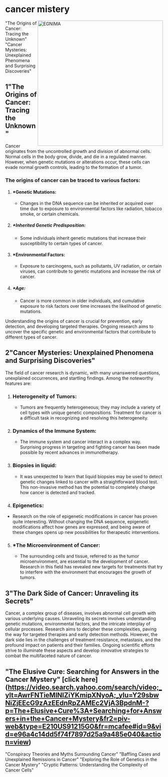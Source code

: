 # cancer mistery
<img src="https://blog.aacr.org/wp-content/uploads/2015/06/EGFR-300x225.png" alt="EGNIMA" width="400" style="float: right;">
"The Origins of Cancer: Tracing the Unknown"
"Cancer Mysteries: Unexplained Phenomena and Surprising Discoveries"

## 1"The Origins of Cancer: Tracing the Unknown"
Cancer originates from the uncontrolled growth and division of abnormal cells. Normal cells in the body grow, divide, and die in a regulated manner. However, when genetic mutations or alterations occur, these cells can evade normal growth controls, leading to the formation of a tumor.

###  The origins of cancer can be traced to various factors:

1. #### *Genetic Mutations:
   * Changes in the DNA sequence can be inherited or acquired over time due to exposure to environmental factors like radiation, tobacco smoke, or certain chemicals.

2. ##### *Inherited Genetic Predisposition:
   * Some individuals inherit genetic mutations that increase their susceptibility to certain types of cancer.

3. #### *Environmental Factors:
   * Exposure to carcinogens, such as pollutants, UV radiation, or certain viruses, can contribute to genetic mutations and increase the risk of cancer.

4. ##### *Age:
   * Cancer is more common in older individuals, and cumulative exposure to risk factors over time increases the likelihood of genetic mutations.

Understanding the origins of cancer is crucial for prevention, early detection, and developing targeted therapies. Ongoing research aims to uncover the specific genetic and environmental factors that contribute to different types of cancer.

## 2"Cancer Mysteries: Unexplained Phenomena and Surprising Discoveries"
The field of cancer research is dynamic, with many unanswered questions, unexplained occurrences, and startling findings. Among the noteworthy features are:


1. ### Heterogeneity of Tumors:
   * Tumors are frequently heterogeneous; they may include a variety of cell types with unique genetic compositions. Treatment for cancer is a difficult task in recognizing and resolving this heterogeneity.

2. ### Dynamics of the Immune System:
   * The immune system and cancer interact in a complex way. Surprising progress in targeting and fighting cancer has been made possible by recent advances in immunotherapy.

3. ### Biopsies in liquid:
   * It was unexpected to learn that liquid biopsies may be used to detect genetic changes linked to cancer with a straightforward blood test. This non-invasive method has the potential to completely change how cancer is detected and tracked.
  
  4. ### Epigenetics:
   * Research on the role of epigenetic modifications in cancer has proven quite interesting. Without changing the DNA sequence, epigenetic modifications affect how genes are expressed, and being aware of these changes opens up new possibilities for therapeutic interventions.

5. ### *The Microenvironment of Cancer:
   * The surrounding cells and tissue, referred to as the tumor microenvironment, are essential to the development of cancer. Research in this field has revealed new targets for treatments that try to interfere with the environment that encourages the growth of tumors.

## 3"The Dark Side of Cancer: Unraveling its Secrets"
Cancer, a complex group of diseases, involves abnormal cell growth with various underlying causes. Unraveling its secrets involves understanding genetic mutations, environmental factors, and the intricate interplay of cellular processes. Research aims to decipher these complexities, paving the way for targeted therapies and early detection methods. However, the dark side lies in the challenges of treatment resistance, metastasis, and the profound impact on patients and their families. Ongoing scientific efforts strive to illuminate these aspects and develop innovative strategies to combat the multifaceted nature of cancer.

## "The Elusive Cure: Searching for Answers in the Cancer Mystery" [click here] (https://video.search.yahoo.com/search/video;_ylt=AwrFNTieMlNlZiYKmipXNyoA;_ylu=Y29sbwNiZjEEcG9zAzEEdnRpZAMEc2VjA3BpdnM-?p=The+Elusive+Cure%3A+Searching+for+Answers+in+the+Cancer+Mystery&fr2=piv-web&type=E210US91215G0&fr=mcafee#id=9&vid=e96a4c14dd5f74f7897d25a9a485e040&action=view)

"Conspiracy Theories and Myths Surrounding Cancer"
"Baffling Cases and Unexplained Remissions in Cancer"
"Exploring the Role of Genetics in the Cancer Mystery"
"Cryptic Patterns: Understanding the Complexity of Cancer Cells"




